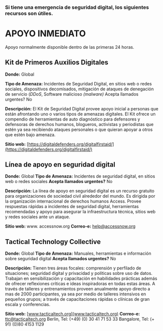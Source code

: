 [Title]: # (Físico)
[Difficulty]: # (Principiante)
[Order]: # (0)

### Si tiene una emergencia de seguridad digital, los siguientes recursos son útiles.

# APOYO INMEDIATO

Apoyo normalmente disponible dentro de las primeras 24 horas.

## Kit de Primeros Auxilios Digitales

**Donde:** Global

**Tipo de Amenaza:** Incidentes de Seguridad Digital, en sitios web o redes sociales, dispositivos decomisados, mitigación de ataques de denegación de servicio (_DDoS_, Software malicioso _(malware)_
Acepta llamados urgentes? No

**Descripción:** El Kit de Seguridad Digital provee apoyo inicial a personas que están afrontando uno o varios tipos de amenazas digitales. El Kit ofrece un compendio de herramientas de auto diagnóstico para defensores y defensoras de derechos humanos, blogueros, activistas y periodistas que estén ya sea recibiendo ataques personales o que quieran apoyar a otros que estén bajo amenaza.

**Sitio web:** [https://digitaldefenders.org/digitalfirstaid/](https://digitaldefenders.org/digitalfirstaid/)

## Línea de apoyo en seguridad digital

**Donde:** Global
**Tipo de Amenaza:** Incidentes de seguridad digital, en sitios web o redes sociales
**Acepta llamados urgentes?** No

**Descripción:** La línea de apoyo en seguridad digital es un recurso gratuito para organizaciones de sociedad civil alrededor del mundo. Es dirigida por la organización internacional de derechos humanos Access. Provee respuestas rápidas a incidentes de seguridad digital, herramientas recomendadas y apoyo para asegurar la infraestructura técnica, sitios web y redes sociales ante un ataque.

**Sitio web:** www. accessnow.org
**Correo-e:** help@accessnow.org

## Tactical Technology Collective

**Donde:** Global
**Tipo de Amenaza:** Manuales, herramientas e información sobre seguridad digital
**Acepta llamados urgentes?** No

**Descripción:** Tienen tres áreas focales: comprensión y perfilado de situaciones; seguridad digital y privacidad y políticas sobre uso de datos. Trabajan en sensibilización y capacitación en habilidades prácticas además de ofrecer reflexiones críticas e ideas inspiradoras en todas estas áreas. A través de talleres y entrenamientos proveen anualmente apoyo directo a mas de 2000 participantes, ya sea por medio de talleres intensivos en pequeños grupos; a través de capacitaciones rápidas o clínicas de gran escala y conferencias.

**Sitio web:** [www.tacticaltech.org](www.tacticaltech.org)
**Correo-e:** ttc@tacticaltech.org
Berlin, Tel: (+49) (0) 30 41 71 53 33
Bangalore, Tel: (+ 91) (0)80 4153 1129